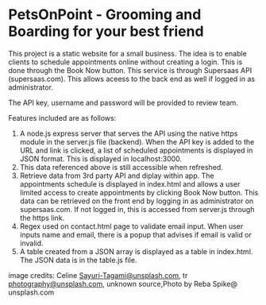 # PetsOnPoint - Grooming and Boarding for your best friend

This project is a static website for a small business. The idea is to enable clients to schedule appointments online without creating a login. This is done through the Book Now button. This service is through Supersaas API (supersaas.com). This allows aceess to the back end as well if logged in as administrator.

The API key, username and password will be provided to review team. 

Features included are as follows:
1. A node.js express server that serves the API using the native https module in the server.js file (backend). When the API key is added to the URL and link is clicked,  a list of scheduled appointments is displayed in JSON format. This is displayed in localhost:3000. 
2. This data referenced above is still accessible when refreshed.
3. Retrieve data from 3rd party API and diplay within app. The appointments schedule is displayed in index.html and allows a user limited access to create appointments by clicking Book Now button. This data can be retrieved on the front end by logging in as administrator on supersaas.com. If not logged in, this is accessed from server.js through the https link.
4. Regex used on contact.html page to validate email input. When user inputs name and email, there is a popup that advises if email is valid or invalid.
5. A table created from a JSON array is displayed as a table in index.html. The JSON data is in the table.js file.

image credits: Celine Sayuri-Tagami@unsplash.com, tr photography@unsplash.com, unknown source,Photo by Reba Spike@ unsplash.com
   
